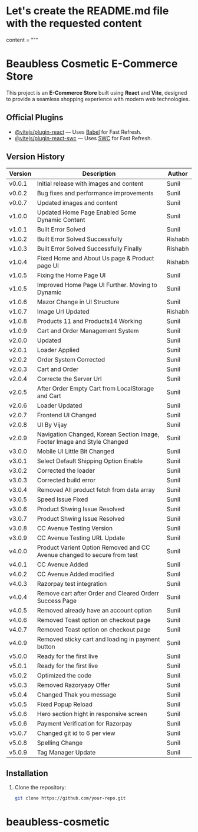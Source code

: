 # Let's create the README.md file with the requested content

content = """

# Beaubless Cosmetic E-Commerce Store

This project is an **E-Commerce Store** built using **React** and **Vite**, designed to provide a seamless shopping experience with modern web technologies.

## Official Plugins

- [@vitejs/plugin-react](https://github.com/vitejs/vite-plugin-react) — Uses [Babel](https://babeljs.io/) for Fast Refresh.
- [@vitejs/plugin-react-swc](https://github.com/vitejs/vite-plugin-react-swc) — Uses [SWC](https://swc.rs/) for Fast Refresh.

## Version History

| Version | Description                                                              | Author  |
| ------- | ------------------------------------------------------------------------ | ------- |
| v0.0.1  | Initial release with images and content                                  | Sunil   |
| v0.0.2  | Bug fixes and performance improvements                                   | Sunil   |
| v0.0.7  | Updated images and content                                               | Sunil   |
| v1.0.0  | Updated Home Page Enabled Some Dynamic Content                           | Sunil   |
| v1.0.1  | Built Error Solved                                                       | Sunil   |
| v1.0.2  | Built Error Solved Successfully                                          | Rishabh |
| v1.0.3  | Built Error Solved Successfully Finally                                  | Rishabh |
| v1.0.4  | Fixed Home and About Us page & Product page UI                           | Rishabh |
| v1.0.5  | Fixing the Home Page UI                                                  | Sunil   |
| v1.0.5  | Improved Home Page UI Further. Moving to Dynamic                         | Sunil   |
| v1.0.6  | Mazor Change in UI Structure                                             | Sunil   |
| v1.0.7  | Image Url Updated                                                        | Rishabh |
| v1.0.8  | Products 11 and Products14 Working                                       | Sunil   |
| v1.0.9  | Cart and Order Management System                                         | Sunil   |
| v2.0.0  | Updated                                                                  | Sunil   |
| v2.0.1  | Loader Applied                                                           | Sunil   |
| v2.0.2  | Order System Corrected                                                   | Sunil   |
| v2.0.3  | Cart and Order                                                           | Sunil   |
| v2.0.4  | Correcte the Server Url                                                  | Sunil   |
| v2.0.5  | After Order Empty Cart from LocalStorage and Cart                        | Sunil   |
| v2.0.6  | Loader Updated                                                           | Sunil   |
| v2.0.7  | Frontend UI Changed                                                      | Sunil   |
| v2.0.8  | UI By Vijay                                                              | Sunil   |
| v2.0.9  | Navigation Changed, Korean Section Image, Footer Image and Style Changed | Sunil   |
| v3.0.0  |Mobile UI Little Bit Changed | Sunil   |
| v3.0.1  |Select Default Shipping Option Enable| Sunil   |
| v3.0.2  |Corrected the loader| Sunil   |
| v3.0.3  |Corrected build error| Sunil   |
| v3.0.4  |Removed All product fetch from data array| Sunil   |
| v3.0.5  |Speed Issue Fixed| Sunil   |
| v3.0.6  |Product Shwing Issue Resolved| Sunil   |
| v3.0.7  |Product Shwing Issue Resolved| Sunil   |
| v3.0.8  |CC Avenue Testing Version| Sunil   |
| v3.0.9  |CC Avenue Testing URL Update| Sunil   |
| v4.0.0  |Product Varient Option Removed and CC Avenue changed to secure from test| Sunil   |
| v4.0.1  |CC Avenue Added| Sunil   |
| v4.0.2  |CC Avenue Added modified| Sunil   |
| v4.0.3  |Razorpay test integration| Sunil   |
| v4.0.4  |Remove cart after Order and Cleared Orderr Success Page| Sunil   |
| v4.0.5  |Removed already have an account option| Sunil   |
| v4.0.6  |Removed Toast option on checkout page| Sunil   |
| v4.0.7  |Removed Toast option on checkout page| Sunil   |
| v4.0.9  |Removed sticky cart and loading in payment button| Sunil   |
| v5.0.0  |Ready for the first live| Sunil   |
| v5.0.1  |Ready for the first live| Sunil   |
| v5.0.2  |Optimized the code| Sunil   |
| v5.0.3  |Removed Razoryapy Offer| Sunil   |
| v5.0.4  |Changed Thak you message| Sunil   |
| v5.0.5  |Fixed Popup Reload| Sunil   |
| v5.0.6  |Hero section hight in responsive screen| Sunil   |
| v5.0.6  |Payment Verification for Razorpay| Sunil   |
| v5.0.7  |Changed git id to 6 per view| Sunil   |
| v5.0.8  |Spelling Change| Sunil   |
| v5.0.9  |Tag Manager Update| Sunil   |
## Installation

1. Clone the repository:
   ```bash
   git clone https://github.com/your-repo.git
   ```

# beaubless-cosmetic


